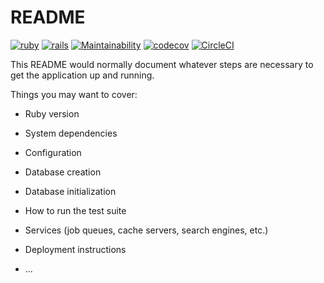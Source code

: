 # README
[![ruby](https://img.shields.io/badge/ruby-v2.6.3-red.svg)](https://www.ruby-lang.org/en/)
[![rails](https://img.shields.io/badge/rails-v6.0.2-orange.svg)](https://rubyonrails.org/)
[![Maintainability](https://api.codeclimate.com/v1/badges/85e7b18479b14f3cb801/maintainability)](https://codeclimate.com/github/mikeyduece/portfolio_api/maintainability)
[![codecov](https://codecov.io/gh/mikeyduece/portfolio_api/branch/master/graph/badge.svg)](https://codecov.io/gh/mikeyduece/portfolio_api)
[![CircleCI](https://circleci.com/gh/mikeyduece/portfolio_api.svg?style=svg)](https://circleci.com/gh/mikedyuece/portfolio_api)

This README would normally document whatever steps are necessary to get the
application up and running.

Things you may want to cover:

* Ruby version

* System dependencies

* Configuration

* Database creation

* Database initialization

* How to run the test suite

* Services (job queues, cache servers, search engines, etc.)

* Deployment instructions

* ...
